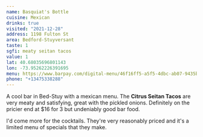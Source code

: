```yaml
---
name: Basquiat's Bottle
cuisine: Mexican
drinks: true
visited: "2021-12-28"
address: 1198 Fulton St
area: Bedford-Stuyversant
taste: 1
sgfi: meaty seitan tacos
value: 1
lat: 40.68035696801143
lon: -73.95262226391695
menu: https://www.barpay.com/digital-menu/46f16ff5-a5f5-4dbc-ab07-9435b4c78468
phone: "+13475338288"
---
```


A cool bar in Bed-Stuy with a mexican menu. The **Citrus Seitan Tacos** are very meaty and satisfying, great with the pickled onions. Definitely on the pricier end at $16 for 3 but undeniably good bar food. 

I'd come more for the cocktails. They're very reasonably priced and it's a limited menu of specials that they make.
